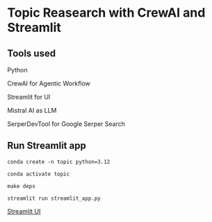 # Topic Reasearch with CrewAI and Streamlit

## Tools used 
Python 

CrewAI for Agentic Workflow

Streamlit for UI

Mistral AI as LLM 

SerperDevTool for Google Serper Search



## Run Streamlit app
```
conda create -n topic python=3.12

conda activate topic

make deps

streamlit run streamlit_app.py

```

[Streamlit UI](Streamlit_UI.pdf)
